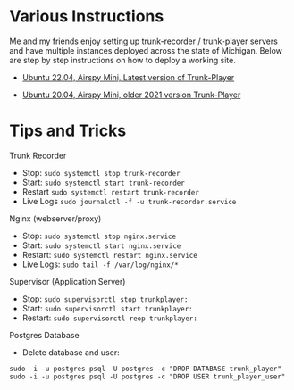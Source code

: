 # Various Instructions

Me and my friends enjoy setting up trunk-recorder / trunk-player servers and have multiple instances deployed across the state of Michigan. Below are step by step instructions on how to deploy a working site. 

- [Ubuntu 22.04, Airspy Mini, Latest version of Trunk-Player](https://github.com/gopher2/Trunk-Player-Legacy-Instructions/blob/main/README-Legacy.md)

- [Ubuntu 20.04, Airspy Mini, older 2021 version Trunk-Player](https://github.com/gopher2/Trunk-Player-Legacy-Instructions/blob/main/README-Legacy2020.md)


# Tips and Tricks

Trunk Recorder
- Stop: ```sudo systemctl stop trunk-recorder```
- Start: ```sudo systemctl start trunk-recorder```
- Restart ```sudo systemctl restart trunk-recorder```
- Live Logs ```sudo journalctl -f -u trunk-recorder.service```

Nginx (webserver/proxy)
- Stop: ```sudo systemctl stop nginx.service```
- Start: ```sudo systemctl start nginx.service```
- Restart: ```sudo systemctl restart nginx.service```
- Live Logs: ```sudo tail -f /var/log/nginx/*```

Supervisor (Application Server)
- Stop: ```sudo supervisorctl stop trunkplayer:```
- Start: ```sudo supervisorctl start trunkplayer:```
- Restart: ```sudo supervisorctl reop trunkplayer:```

Postgres Database
- Delete database and user: 
```
sudo -i -u postgres psql -U postgres -c "DROP DATABASE trunk_player"
sudo -i -u postgres psql -U postgres -c "DROP USER trunk_player_user"
```


